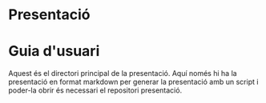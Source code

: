 # Presentació
# Guia d'usuari

Aquest és el directori principal de la presentació.
Aquí només hi ha la presentació en format markdown per generar la presentació amb un script i poder-la obrir és necessari el repositori presentació.
